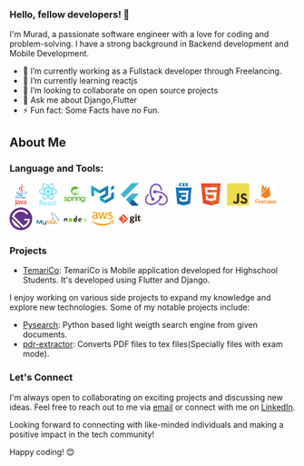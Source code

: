 ### Hello, fellow developers! 👋  

I'm Murad, a passionate software engineer with a love for coding and problem-solving. I have a strong background in Backend development and Mobile Development. 

- 🔭 I’m currently working as a Fullstack developer through Freelancing.
- 🌱 I’m currently learning reactjs 
- 👯 I’m looking to collaborate on open source projects
- 💬 Ask me about Django,Flutter
- ⚡ Fun fact: Some Facts have no Fun. 

## About Me


### Language and Tools:
<div>
  <img src="https://github.com/devicons/devicon/blob/master/icons/java/java-original-wordmark.svg" title="Java" alt="Java" width="40" height="40"/>&nbsp;
  <img src="https://github.com/devicons/devicon/blob/master/icons/react/react-original-wordmark.svg" title="React" alt="React" width="40" height="40"/>&nbsp;
  <img src="https://github.com/devicons/devicon/blob/master/icons/spring/spring-original-wordmark.svg" title="Spring" alt="Spring" width="40" height="40"/>&nbsp;
  <img src="https://github.com/devicons/devicon/blob/master/icons/materialui/materialui-original.svg" title="Material UI" alt="Material UI" width="40" height="40"/>&nbsp;
  <img src="https://github.com/devicons/devicon/blob/master/icons/flutter/flutter-original.svg" title="Flutter" alt="Flutter" width="40" height="40"/>&nbsp;
  <img src="https://github.com/devicons/devicon/blob/master/icons/redux/redux-original.svg" title="Redux" alt="Redux " width="40" height="40"/>&nbsp;
  <img src="https://github.com/devicons/devicon/blob/master/icons/css3/css3-plain-wordmark.svg"  title="CSS3" alt="CSS" width="40" height="40"/>&nbsp;
  <img src="https://github.com/devicons/devicon/blob/master/icons/html5/html5-original.svg" title="HTML5" alt="HTML" width="40" height="40"/>&nbsp;
  <img src="https://github.com/devicons/devicon/blob/master/icons/javascript/javascript-original.svg" title="JavaScript" alt="JavaScript" width="40" height="40"/>&nbsp;
  <img src="https://github.com/devicons/devicon/blob/master/icons/firebase/firebase-plain-wordmark.svg" title="Firebase" alt="Firebase" width="40" height="40"/>&nbsp;
  <img src="https://github.com/devicons/devicon/blob/master/icons/gatsby/gatsby-original.svg" title="Gatsby"  alt="Gatsby" width="40" height="40"/>&nbsp;
  <img src="https://github.com/devicons/devicon/blob/master/icons/mysql/mysql-original-wordmark.svg" title="MySQL"  alt="MySQL" width="40" height="40"/>&nbsp;
  <img src="https://github.com/devicons/devicon/blob/master/icons/nodejs/nodejs-original-wordmark.svg" title="NodeJS" alt="NodeJS" width="40" height="40"/>&nbsp;
  <img src="https://github.com/devicons/devicon/blob/master/icons/amazonwebservices/amazonwebservices-plain-wordmark.svg" title="AWS" alt="AWS" width="40" height="40"/>&nbsp;
  <img src="https://github.com/devicons/devicon/blob/master/icons/git/git-original-wordmark.svg" title="Git" **alt="Git" width="40" height="40"/>
</div>


### Projects

- [TemariCo](https://play.google.com/store/apps/details?id=com.temarico.app): TemariCo is Mobile application developed for Highschool Students. It's developed using Flutter and Django.

I enjoy working on various side projects to expand my knowledge and explore new technologies. Some of my notable projects include:

- [Pysearch](https://github.com/Nuradic/pysearch): Python based light weigth search engine from given documents.
- [pdr-extractor]([link-to-project-2](https://github.com/Nuradic/pdr-extractor)): Converts PDF files to tex files(Specially files with exam mode).

### Let's Connect

I'm always open to collaborating on exciting projects and discussing new ideas. Feel free to reach out to me via [email](mailto:nuradhussen082@gmail.com) or connect with me on [LinkedIn](https://www.linkedin.com/in/murad-usman-4a6464223/).

Looking forward to connecting with like-minded individuals and making a positive impact in the tech community!

Happy coding! 😊

